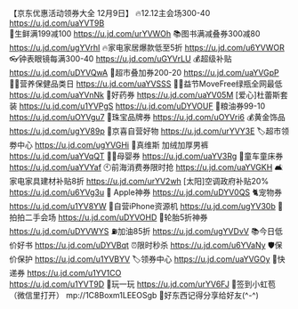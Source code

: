 【京东优惠活动领券大全 12月9日】
🔥12.12主会场300-40
https://u.jd.com/uaYVT9B  
🍒生鲜满199减100
https://u.jd.com/urYVWOh
📚图书满减叠券300减80
https://u.jd.com/ugYVrhI
🔥家电家居爆款低至5折
https://u.jd.com/u6YVWOR
👓钟表眼镜每满300-40
https://u.jd.com/uGYVrLU
💰超级补贴
https://u.jd.com/uDYVQwA
🛒超市叠加券200-20
https://u.jd.com/uaYVGpP
👍🏻营养保健品类日
https://u.jd.com/uaYVSSS
💪🏻益节MoveFree绿瓶全网最低
https://u.jd.com/uaYVnNk
💊好药券
https://u.jd.com/uaYV05M
[爱心]杜蕾斯套装
https://u.jd.com/u1YVPgS
https://u.jd.com/uDYVOUF
🍚粮油券99-10
https://u.jd.com/uOYVgu7
💎珠宝品牌券
https://u.jd.com/uOYVri6
💰黄金饰品
https://u.jd.com/ugYV89p
🏪京喜自营好物
https://u.jd.com/urYVY3E
🏷超市领劵中心
https://u.jd.com/ugYVGHi
👖真维斯 加绒加厚男裤
https://u.jd.com/uaYVqQT
👶🏻母婴券
https://u.jd.com/uaYV3Rg
🛴童车童床券
https://u.jd.com/uaYVYaf
🕙前海消费券限时抢
https://u.jd.com/uaYVGKH
🛋家电家具建材补贴8折
https://u.jd.com/urYV2wh
[太阳]空调政府补贴20% 
https://u.jd.com/u6YVg3u
 Apple神券
https://u.jd.com/uDYV0QS
🐈宠物券
https://u.jd.com/u1YV8YW
📱自营iPhone资源机
https://u.jd.com/ugYV30b
📱拍拍二手会场
https://u.jd.com/uDYVOHD
🛞轮胎5折神券
https://u.jd.com/uDYVWYS
⛽加油85折
https://u.jd.com/ugYVDvV
📚今日低价好书
https://u.jd.com/uDYVBqt
⏰限时秒杀
https://u.jd.com/u6YVaNy
🛡保价保护
https://u.jd.com/u1YVBYV
🏷领券中心
https://u.jd.com/uaYVGOy
🚚快递券
https://u.jd.com/u1YV1CO  
https://u.jd.com/u1YVT9D
🎰玩一玩
https://u.jd.com/urYV6FJ
🧧签到小虹苞（微信里打开）
mp://1C8Boxm1LEEOSgb
🌟好东西记得分享给好友(^-^)